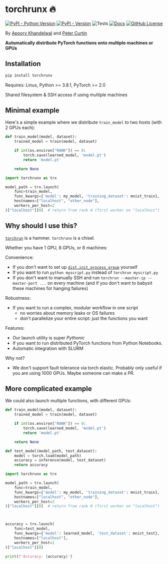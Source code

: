 # torchrunx 🔥

[![PyPI - Python Version](https://img.shields.io/pypi/pyversions/torchrunx)](https://github.com/apoorvkh/torchrunx/blob/main/pyproject.toml)
[![PyPI - Version](https://img.shields.io/pypi/v/torchrunx)](https://pypi.org/project/torchrunx/)
![Tests](https://img.shields.io/github/actions/workflow/status/apoorvkh/torchrunx/.github%2Fworkflows%2Fmain.yml)
[![Docs](https://readthedocs.org/projects/torchrunx/badge/?version=stable)](https://torchrunx.readthedocs.io)
[![GitHub License](https://img.shields.io/github/license/apoorvkh/torchrunx)](https://github.com/apoorvkh/torchrunx/blob/main/LICENSE)

By [Apoorv Khandelwal](http://apoorvkh.com) and [Peter Curtin](https://github.com/pmcurtin)

**Automatically distribute PyTorch functions onto multiple machines or GPUs**

## Installation

```bash
pip install torchrunx
```

Requires: Linux, Python >= 3.8.1, PyTorch >= 2.0

Shared filesystem & SSH access if using multiple machines

## Minimal example

Here's a simple example where we distribute `train_model` to two hosts (with 2 GPUs each):

```python
def train_model(model, dataset):
    trained_model = train(model, dataset)

    if int(os.environ["RANK"]) == 0:
        torch.save(learned_model, 'model.pt')
        return 'model.pt'

    return None
```

```python
import torchrunx as trx

model_path = trx.launch(
    func=train_model,
    func_kwargs={'model': my_model, 'training_dataset': mnist_train},
    hostnames=["localhost", "other_node"],
    workers_per_host=2
)["localhost"][0]  # return from rank 0 (first worker on "localhost")
```

## Why should I use this?

[`torchrun`](https://pytorch.org/docs/stable/elastic/run.html) is a hammer. `torchrunx` is a chisel.

Whether you have 1 GPU, 8 GPUs, or 8 machines:

Convenience:

- If you don't want to set up [`dist.init_process_group`](https://pytorch.org/docs/stable/distributed.html#torch.distributed.init_process_group) yourself
- If you want to run `python myscript.py` instead of `torchrun myscript.py`
- If you don't want to manually SSH and run `torchrun --master-ip --master-port ...` on every machine (and if you don't want to babysit these machines for hanging failures)

Robustness:

- If you want to run a complex, _modular_ workflow in one script
  - no worries about memory leaks or OS failures
  - don't parallelize your entire script: just the functions you want

Features:

- Our launch utility is super _Pythonic_
- If you want to run distributed PyTorch functions from Python Notebooks.
- Automatic integration with SLURM

Why not?

- We don't support fault tolerance via torch elastic. Probably only useful if you are using 1000 GPUs. Maybe someone can make a PR.

## More complicated example

We could also launch multiple functions, with different GPUs:

```python
def train_model(model, dataset):
    trained_model = train(model, dataset)

    if int(os.environ["RANK"]) == 0:
        torch.save(learned_model, 'model.pt')
        return 'model.pt'

    return None

def test_model(model_path, test_dataset):
    model = torch.load(model_path)
    accuracy = inference(model, test_dataset)
    return accuracy
```

```python
import torchrunx as trx

model_path = trx.launch(
    func=train_model,
    func_kwargs={'model': my_model, 'training_dataset': mnist_train},
    hostnames=["localhost", "other_node"],
    workers_per_host=2
)["localhost"][0]  # return from rank 0 (first worker on "localhost")



accuracy = trx.launch(
    func=test_model,
    func_kwargs={'model': learned_model, 'test_dataset': mnist_test},
    hostnames=["localhost"],
    workers_per_host=1
)["localhost"][0]

print(f'Accuracy: {accuracy}')
```

